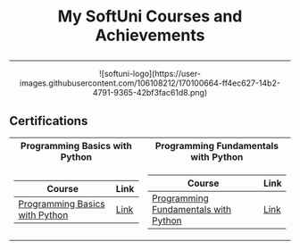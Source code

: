 # <p align="center"> My SoftUni Courses and Achievements <p>

---
<p align="center">
   ![softuni-logo](https://user-images.githubusercontent.com/106108212/170100664-ff4ec627-14b2-4791-9365-42bf3fac61d8.png)
</p>
  
## Certifications

<table>

<tr>
  <th> Programming Basics with Python </th>
  <th> Programming Fundamentals with Python </th>
</tr>

<tr>
<td>

| **Course**                                                                                                                      | **Link**                                                   |
|---------------------------------------------------------------------------------------------------------------------------------| ---------------------------------------------------------- |
| <a href="https://softuni.bg/trainings/3507/programming-basics-with-python-september-2021" > Programming Basics with Python </a> | <a href="https://softuni.bg/certificates/details/116546/e1ef716f"> Link</a> |

</td>
<td>

| **Course**                                                                                                  | **Link**               |
|-------------------------------------------------------------------------------------------------------------|------------------------|
| <a href="https://softuni.bg/trainings/3733/programming-fundamentals-with-python-may-2022"> Programming Fundamentals with Python </a> | <a href=" "> Link </a> |



